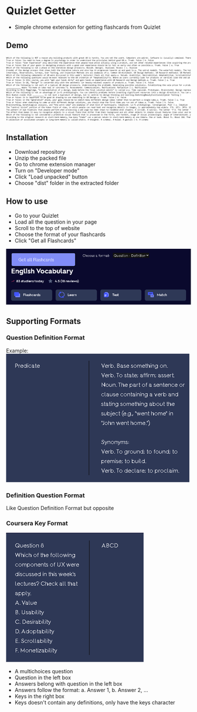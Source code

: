 # Quizlet Getter

- Simple chrome extension for getting flashcards from Quizlet

## Demo

![](images/demo.png)

## Installation

- Download repository
- Unzip the packed file
- Go to chrome extension manager
- Turn on "Developer mode"
- Click "Load unpacked" button
- Choose "dist" folder in the extracted folder

## How to use

- Go to your Quizlet
- Load all the question in your page
- Scroll to the top of website
- Choose the format of your flashcards
- Click "Get all Flashcards"

![](images/format.png)

## Supporting Formats

### Question Definition Format

Example:
![](images/ques-def.png)

### Definition Question Format

Like Question Definition Format but opposite

### Coursera Key Format

![](images/coursera-format.png)

- A multichoices question
- Question in the left box
- Answers belong with question in the left box
- Answers follow the format: a. Answer 1, b. Answer 2, ...
- Keys in the right box
- Keys doesn't contain any definitions, only have the keys character
